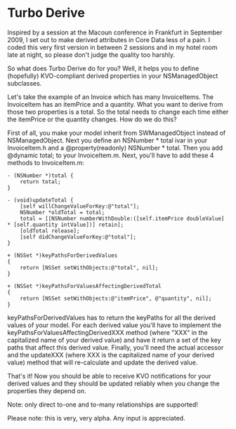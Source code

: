 Turbo Derive
===

Inspired by a session at the Macoun conference in Frankfurt in September 2009, I set out to make derived attributes in Core Data less of a pain.
I coded this very first version in between 2 sessions and in my hotel room late at night, so please don't judge the quality too harshly. 

So what does Turbo Derive do for you? Well, it helps you to define (hopefully) KVO-compliant derived properties in your NSManagedObject subclasses.

Let's take the example of an Invoice which has many InvoiceItems. The InvoiceItem has an itemPrice and a quantity. What you want to derive from those two properties is a total. So the total needs to change each time either the itemPrice or the quantity changes. How do we do this?

First of all, you make your model inherit from SWManagedObject instead of NSManagedObject. Next you define an NSNumber * total ivar in your InvoiceItem.h and a @property(readonly) NSNumber * total. Then you add @dynamic total; to your InvoiceItem.m.
Next, you'll have to add these 4 methods to InvoiceItem.m:

    - (NSNumber *)total {
    	return total;
    }

    - (void)updateTotal {
    	[self willChangeValueForKey:@"total"];
    	NSNumber *oldTotal = total;
    	total = [[NSNumber numberWithDouble:([self.itemPrice doubleValue] * [self.quantity intValue])] retain];
    	[oldTotal release];
    	[self didChangeValueForKey:@"total"];
    }

    + (NSSet *)keyPathsForDerivedValues
    {
    	return [NSSet setWithObjects:@"total", nil];
    }

    + (NSSet *)keyPathsForValuesAffectingDerivedTotal
    {
    	return [NSSet setWithObjects:@"itemPrice", @"quantity", nil];
    }
    
keyPathsForDerivedValues has to return the keyPaths for all the derived values of your model. For each derived value you'll have to implement the keyPathsForValuesAffectingDerivedXXX method (where "XXX" in the capitalized name of your derived value) and have it return a set of the key paths that affect this derived value. Finally, you'll need the actual accessor and the updateXXX (where XXX is the capitalized name of your derived value) method that will re-calculate and update the derived value.

That's it! Now you should be able to receive KVO notifications for your derived values and they should be updated reliably when you change the properties they depend on.

Note: only direct to-one and to-many relationships are supported!

Please note: this is very, very alpha. Any input is appreciated.

